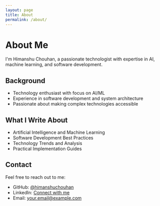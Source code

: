 ```yaml
---
layout: page
title: About
permalink: /about/
---
```


# About Me

I'm Himanshu Chouhan, a passionate technologist with expertise in AI, machine learning, and software development.

## Background
- Technology enthusiast with focus on AI/ML
- Experience in software development and system architecture
- Passionate about making complex technologies accessible

## What I Write About
- Artificial Intelligence and Machine Learning
- Software Development Best Practices
- Technology Trends and Analysis
- Practical Implementation Guides

## Contact
Feel free to reach out to me:
- GitHub: [@himanshuchouhan](https://github.com/himanshuchouhan)
- LinkedIn: [Connect with me](https://linkedin.com/in/himanshuchouhan)
- Email: your.email@example.com
